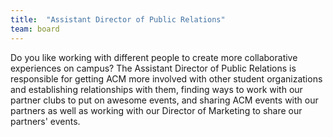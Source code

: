```yaml
---
title:  "Assistant Director of Public Relations"
team: board
---
```

Do you like working with different people to create more collaborative experiences on campus? The Assistant Director of Public Relations is responsible for getting ACM more involved with other student organizations and establishing relationships with them, finding ways to work with our partner clubs to put on awesome events, and sharing ACM events with our partners as well as working with our Director of Marketing to share our partners' events.

